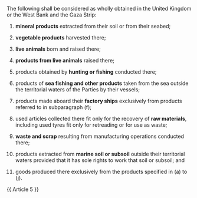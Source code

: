 The following shall be considered as wholly obtained in the United Kingdom or the West Bank and the Gaza Strip:

1. **mineral products** extracted from their soil or from their seabed;

2. **vegetable products** harvested there;

3. **live animals** born and raised there;

4. **products from live animals** raised there;

5. products obtained by **hunting or fishing** conducted there;

6. products of **sea fishing and other products** taken from the sea outside the territorial waters of the Parties by their vessels;

7. products made aboard their **factory ships** exclusively from products referred to in subparagraph (f);

8. used articles collected there fit only for the recovery of **raw materials**, including used tyres fit only for retreading or for use as waste;

9. **waste and scrap** resulting from manufacturing operations conducted there;

10. products extracted from **marine soil or subsoil** outside their territorial waters provided that it has sole rights to work that soil or subsoil; and

11. goods produced there exclusively from the products specified in (a) to (j).

{{ Article 5 }}